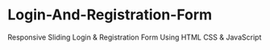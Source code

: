 # Login-And-Registration-Form
Responsive Sliding Login &amp; Registration Form Using HTML CSS &amp; JavaScript
